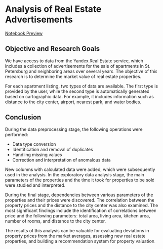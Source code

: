 # Analysis of Real Estate Advertisements

[Notebook Preview](https://nbviewer.org/github/ootho/data_analysis/blob/main/real_estate/real_estate.ipynb)

## Objective and Research Goals

We have access to data from the Yandex.Real Estate service, which includes a collection of advertisements for the sale of apartments in St. Petersburg and neighboring areas over several years. The objective of this research is to determine the market value of real estate properties.

For each apartment listing, two types of data are available. The first type is provided by the user, while the second type is automatically generated based on cartographic data. For example, it includes information such as distance to the city center, airport, nearest park, and water bodies.

## Conclusion

During the data preprocessing stage, the following operations were performed:
- Data type conversion
- Identification and removal of duplicates
- Handling missing values
- Correction and interpretation of anomalous data

New columns with calculated data were added, which were subsequently used in the analysis. In the exploratory data analysis stage, the main parameters of the properties and the time it took for properties to be sold were studied and interpreted.

During the final stage, dependencies between various parameters of the properties and their prices were discovered. The correlation between the property prices and the distance to the city center was also examined. The most significant findings include the identification of correlations between price and the following parameters: total area, living area, kitchen area, number of rooms, and distance to the city center.

The results of this analysis can be valuable for evaluating deviations in property prices from the market averages, assessing new real estate properties, and building a recommendation system for property valuation.